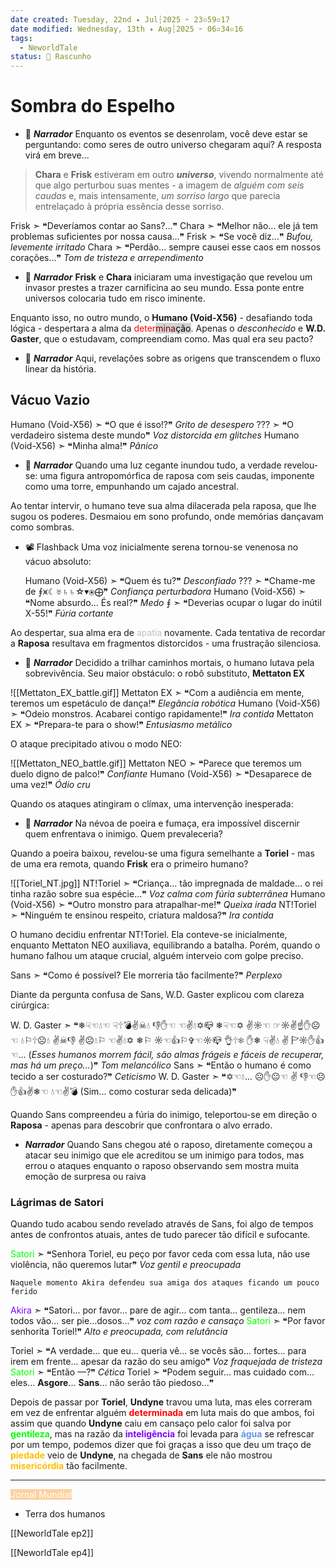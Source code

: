 ```yaml
---
date created: Tuesday, 22nd ✦ Jul┆2025 ➣ 23▫59▫17 
date modified: Wednesday, 13th ✦ Aug┆2025 ➣ 06▫34▫16 
tags:
  - NeworldTale
status: 📄 Rascunho
---
```


# Sombra do Espelho
- 📜 ***Narrador***
Enquanto os eventos se desenrolam, você deve estar se perguntando: como seres de outro universo chegaram aqui?
A resposta virá em breve...

> **Chara** e **Frisk** estiveram em outro ***universo***, vivendo normalmente até que algo perturbou suas mentes - a imagem de *alguém com seis caudas* e, mais intensamente, *um sorriso largo* que parecia entrelaçado à própria essência desse sorriso.

Frisk  ➣ ❝Deveríamos contar ao Sans?...❞
Chara  ➣ ❝Melhor não... ele já tem problemas suficientes por nossa causa...❞
Frisk  ➣ ❝Se você diz...❞ *Bufou, levemente irritado*
Chara  ➣ ❝Perdão... sempre causei esse caos em nossos corações...❞ *Tom de tristeza e arrependimento*

- 📜 ***Narrador***
**Frisk** e **Chara** iniciaram uma investigação que revelou um invasor prestes a trazer carnificina ao seu mundo. Essa ponte entre universos colocaria tudo em risco iminente.

Enquanto isso, no outro mundo, o **Humano (Void-X56)** - desafiando toda lógica - despertara a alma da <span style="color: rgb(255,0,0)">deter</span><mark style="background: #D3D3D3;"><span style="color: rgb(128,0,0)">mina</span><span style="color: rgb(0,0,0)">ção</span></mark>. Apenas o *desconhecido* e **W.D. Gaster**, que o estudavam, compreendiam como. Mas qual era seu pacto?

- 📜 ***Narrador***
Aqui, revelações sobre as origens que transcendem o fluxo linear da história.

## Vácuo Vazio
Humano (Void-X56)  ➣ ❝O que é isso!?❞ *Grito de desespero*
???  ➣ ❝O verdadeiro sistema deste mundo❞ *Voz distorcida em glitches*
Humano (Void-X56)  ➣ ❝Minha alma!❞ *Pânico*

- 📜 ***Narrador*** 
Quando uma luz cegante inundou tudo, a verdade revelou-se: uma figura antropomórfica de raposa com seis caudas, imponente como uma torre, empunhando um cajado ancestral.

Ao tentar intervir, o humano teve sua alma dilacerada pela raposa, que lhe sugou os poderes. Desmaiou em sono profundo, onde memórias dançavam como sombras.

- 📽️ Flashback 
	Uma voz inicialmente serena tornou-se venenosa no vácuo absoluto:
	
	Humano (Void-X56)  ➣ ❝Quem és tu?❞ *Desconfiado*
	???  ➣ ❝Chame-me de ⨎⩙☾♅♄♄☆▾⦿⨁❞ *Confiança perturbadora*
	Humano (Void-X56)  ➣ ❝Nome absurdo... És real?❞ *Medo*
	⨎  ➣ ❝Deverias ocupar o lugar do inútil X-55!❞ *Fúria cortante*

Ao despertar, sua alma era de <span style="color:rgb(192, 192, 192)">apatia</span> novamente. Cada tentativa de recordar a **Raposa** resultava em fragmentos distorcidos - uma frustração silenciosa.

- 📜 ***Narrador***
Decidido a trilhar caminhos mortais, o humano lutava pela sobrevivência. Seu maior obstáculo: o robô substituto, **Mettaton EX**

![[Mettaton_EX_battle.gif]]
Mettaton EX  ➣ ❝Com a audiência em mente, teremos um espetáculo de dança!❞ *Elegância robótica*
Humano (Void-X56)  ➣ ❝Odeio monstros. Acabarei contigo rapidamente!❞ *Ira contida*
Mettaton EX  ➣ ❝Prepara-te para o show!❞ *Entusiasmo metálico*

O ataque precipitado ativou o modo NEO:

![[Mettaton_NEO_battle.gif]]
Mettaton NEO  ➣ ❝Parece que teremos um duelo digno de palco!❞ *Confiante*
Humano (Void-X56)  ➣ ❝Desaparece de uma vez!❞ *Ódio cru*

Quando os ataques atingiram o clímax, uma intervenção inesperada:

- 📜 ***Narrador***
Na névoa de poeira e fumaça, era impossível discernir quem enfrentava o inimigo. Quem prevaleceria?

Quando a poeira baixou, revelou-se uma figura semelhante a **Toriel** - mas de uma era remota, quando **Frisk** era o primeiro humano?

![[Toriel_NT.jpg]]
NT!Toriel  ➣ ❝Criança... tão impregnada de maldade... o rei tinha razão sobre sua espécie...❞ *Voz calma com fúria subterrânea*
Humano (Void-X56) ➣ ❝Outro monstro para atrapalhar-me!❞ *Queixa irada*
NT!Toriel ➣ ❝Ninguém te ensinou respeito, criatura maldosa?❞ *Ira contida*

O humano decidiu enfrentar NT!Toriel. Ela conteve-se inicialmente, enquanto Mettaton NEO auxiliava, equilibrando a batalha. Porém, quando o humano falhou um ataque crucial, alguém interveio com golpe preciso.

Sans ➣ ❝Como é possível? Ele morreria tão facilmente?❞ *Perplexo*

Diante da pergunta confusa de Sans, W.D. Gaster explicou com clareza cirúrgica:

W. D. Gaster  ➣ ❝❄☟☜💧☜ ☟🕆💣✌☠💧 👎✋☜ ☜✌💧✡📪 ❄☟☜✡ ✌☼☜ ☞☼✌☝✋☹☜ 💧⚐🕆☹💧 ✌☠👎 ✌☹💧⚐ ☜✌💧✡ ❄⚐ ☼☜👍⚐✞☜☼📪 👌🕆❄ ✋❄ ☟✌💧 ✌ 🏱☼✋👍☜... (*Esses humanos morrem fácil, são almas frágeis e fáceis de recuperar, mas há um preço...*)❞ *Tom melancólico*
Sans  ➣ ❝Então o humano é como tecido a ser costurado?❞ *Ceticismo*
W. D. Gaster  ➣ ❝✡☜💧... ☹✋😐☜ ✌ 👎☜☹✋👍✌❄☜ 💧☜✌💣 (Sim... como costurar seda delicada)❞

Quando Sans compreendeu a fúria do inimigo, teleportou-se em direção o **Raposa** - apenas para descobrir que confrontara o alvo errado.

- ***Narrador***
Quando Sans chegou até o raposo, diretamente começou a atacar seu inimigo que ele acreditou se um inimigo para todos, mas errou o ataques enquanto o raposo observando sem mostra muita emoção de surpresa ou raiva

### Lágrimas de Satori
Quando tudo acabou sendo revelado através de Sans, foi algo de tempos antes de confrontos atuais, antes de tudo parecer tão difícil e sufocante.

<span style="color:rgb(0, 255, 0)">Satori</span>  ➣ ❝Senhora Toriel, eu peço por favor ceda com essa luta, não use violência, não queremos lutar❞ *Voz gentil e preocupada*

`Naquele momento Akira defendeu sua amiga dos ataques ficando um pouco ferido`

<span style="color:rgb(128, 0, 255)">Akira</span>  ➣ ❝Satori... por favor... pare de agir... com tanta... gentileza... nem todos vão... ser pie...dosos...❞ *voz com razão e cansaço*
<span style="color:rgb(0, 255, 0)">Satori</span>  ➣ ❝Por favor senhorita Toriel!❞ *Alto e preocupada, com relutância*

Toriel  ➣ ❝A verdade... que eu... queria vê... se vocês são... fortes... para irem em frente... apesar da razão do seu amigo❞ *Voz fraquejada de tristeza*
<span style="color:rgb(0, 255, 0)">Satori</span>  ➣ ❝Então —?❞ *Cética*
Toriel  ➣ ❝Podem seguir... mas cuidado com... eles... **Asgore**... **Sans**... não serão tão piedoso...❞

Depois de passar por **Toriel**, **Undyne** travou uma luta, mas eles correram em vez de enfrentar alguém <span style="font-weight:bold; color:rgb(255, 0, 0)">determinada</span> em luta mais do que ambos, foi assim que quando **Undyne** caiu em cansaço pelo calor foi salva por <span style="font-weight:bold; color:rgb(0, 255, 0)">gentileza</span>, mas na razão da <span style="font-weight:bold; color:rgb(128, 0, 255)">inteligência</span> foi levada para <span style="font-weight:bold; color:rgb(100, 149, 237)">água</span> se refrescar por um tempo, podemos dizer que foi graças a isso que deu um traço de <span style="font-weight:bold; color:rgb(255, 191, 0)">piedade</span> veio de **Undyne**, na chegada de **Sans** ele não mostrou <span style="font-weight:bold; color:rgb(255, 191, 0)">misericórdia</span> tão facilmente.

----
<mark style="background: #FFB86CA6;"><span style="color:rgb(255, 255, 255)">Jornal Mundial</span></mark>
- Terra dos humanos


[[NeworldTale ep2]]

[[NeworldTale ep4]]